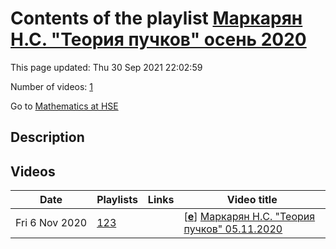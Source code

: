 # Contents of the playlist [Маркарян Н.С. "Теория пучков" осень 2020](https://www.youtube.com/playlist?list=PLq3E5oubNNoBgA_Hvu9IH0O1y-X4EyyCX)

This page updated: Thu 30 Sep 2021 22:02:59

Number of videos: [1](#videos)

Go to [Mathematics at HSE](../README.md)

## Description



## Videos

|Date|Playlists|Links|Video title|
|---|---|---|---|
| Fri&nbsp;6&nbsp;Nov&nbsp;2020 | [123](../playlists/123 "Маркарян Н.С. &#34;Теория пучков&#34; осень 2020") |  | [[**e**](https://studio.youtube.com/video/wzg3oCvG2TU/edit "Edit")] [Маркарян Н.С. &#34;Теория пучков&#34; 05.11.2020](https://www.youtube.com/watch?v=wzg3oCvG2TU&list=PLq3E5oubNNoBgA_Hvu9IH0O1y-X4EyyCX) |
